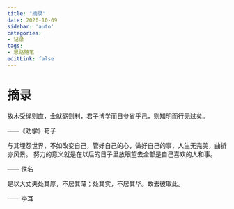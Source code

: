 ```yaml
---
title: "摘录"
date: 2020-10-09
sidebar: 'auto'
categories:
- 记录
tags:
- 思路随笔
editLink: false
---
```


# 摘录


<div class="zhailu-outer">
    <p class="zhailu-p">
        故木受绳则直，金就砺则利，君子博学而日参省乎己，则知明而行无过矣。
    </p>
    <div class="zhailu-author">——《劝学》荀子</div>
</div>

<div class="zhailu-outer">
    <p class="zhailu-p">
        与其埋怨世界，不如改变自己，管好自己的心，做好自己的事，人生无完美，曲折亦风景。
        努力的意义就是在以后的日子里放眼望去全部是自己喜欢的人和事。
    </p>
    <div class="zhailu-author">—— 佚名</div>
</div>

<div class="zhailu-outer">
    <p class="zhailu-p">
        是以大丈夫处其厚，不居其薄；处其实，不居其华。故去彼取此。
    </p>
    <div class="zhailu-author">—— 李耳</div>
</div>
